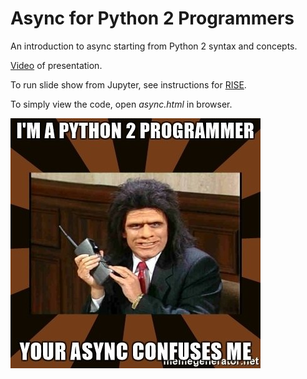 # Async for Python 2 Programmers

An introduction to async starting from Python 2 syntax and concepts.

[Video](https://www.youtube.com/watch?v=jJzHMu2H6cw) of presentation.

To run slide show from Jupyter, see instructions for [RISE](https://damianavila.github.io/RISE/index.html).

To simply view the code, open *async.html* in browser.

![](caveman_lawyer.jpg)
